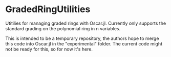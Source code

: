 # GradedRingUtilities
Utitilies for managing graded rings with Oscar.jl. Currently only supports the standard grading on the polynomial ring in n variables.

This is intended to be a temporary repository, the authors hope to merge this code into Oscar.jl in the "experimental" folder. The current code might not be ready for this, so for now it's here.
